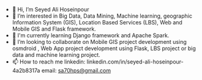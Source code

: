 - 👋 Hi, I’m Seyed Ali Hoseinpour
- 👀 I’m interested in Big Data, Data Mining, Machine learning, geographic Information System (GIS), Location Based Services (LBS), Web and Mobile GIS and Flask framework.
- 🌱 I'm currently learning Django framework and Apache Spark.
- 💞️ I’m looking to collaborate on Mobile GIS project development using osmdroid , Web App project development using Flask, LBS project or big data and machine learning project.
- 📫 How to reach me 
      linkedin: linkedin.com/in/seyed-ali-hoseinpour-4a2b8317a
      email: sa70hps@gmail.com

<!---
alihps/alihps is a ✨ special ✨ repository because its `README.md` (this file) appears on your GitHub profile.
You can click the Preview link to take a look at your changes.
--->
